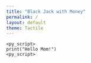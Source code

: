 ```yaml
---
title: "Black Jack with Money"
permalink: /
layout: default
theme: Tactile
---
```


~~~
<py_script>
print("Hello Mom!")
<py_script>
~~~

